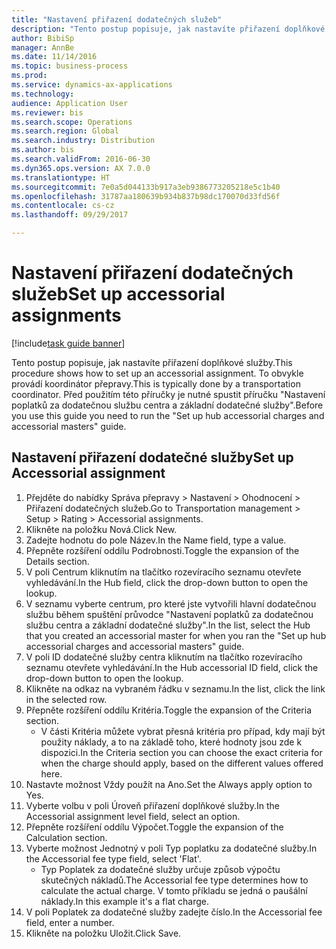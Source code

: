 ```yaml
--- 
title: "Nastavení přiřazení dodatečných služeb"
description: "Tento postup popisuje, jak nastavíte přiřazení doplňkové služby."
author: BibiSp
manager: AnnBe
ms.date: 11/14/2016
ms.topic: business-process
ms.prod: 
ms.service: dynamics-ax-applications
ms.technology: 
audience: Application User
ms.reviewer: bis
ms.search.scope: Operations
ms.search.region: Global
ms.search.industry: Distribution
ms.author: bis
ms.search.validFrom: 2016-06-30
ms.dyn365.ops.version: AX 7.0.0
ms.translationtype: HT
ms.sourcegitcommit: 7e0a5d044133b917a3eb9386773205218e5c1b40
ms.openlocfilehash: 31787aa180639b934b837b98dc170070d33fd56f
ms.contentlocale: cs-cz
ms.lasthandoff: 09/29/2017

---
```

# <a name="set-up-accessorial-assignments"></a><span data-ttu-id="2f7eb-103">Nastavení přiřazení dodatečných služeb</span><span class="sxs-lookup"><span data-stu-id="2f7eb-103">Set up accessorial assignments</span></span>

[!include[task guide banner](../../includes/task-guide-banner.md)]

<span data-ttu-id="2f7eb-104">Tento postup popisuje, jak nastavíte přiřazení doplňkové služby.</span><span class="sxs-lookup"><span data-stu-id="2f7eb-104">This procedure shows how to set up an accessorial assignment.</span></span> <span data-ttu-id="2f7eb-105">To obvykle provádí koordinátor přepravy.</span><span class="sxs-lookup"><span data-stu-id="2f7eb-105">This is typically done by a transportation coordinator.</span></span> <span data-ttu-id="2f7eb-106">Před použitím této příručky je nutné spustit příručku "Nastavení poplatků za dodatečnou službu centra a základní dodatečné služby".</span><span class="sxs-lookup"><span data-stu-id="2f7eb-106">Before you use this guide you need to run the "Set up hub accessorial charges and accessorial masters" guide.</span></span>


## <a name="set-up-accessorial-assignment"></a><span data-ttu-id="2f7eb-107">Nastavení přiřazení dodatečné služby</span><span class="sxs-lookup"><span data-stu-id="2f7eb-107">Set up Accessorial assignment</span></span>
1. <span data-ttu-id="2f7eb-108">Přejděte do nabídky Správa přepravy > Nastavení > Ohodnocení > Přiřazení dodatečných služeb.</span><span class="sxs-lookup"><span data-stu-id="2f7eb-108">Go to Transportation management > Setup > Rating > Accessorial assignments.</span></span>
2. <span data-ttu-id="2f7eb-109">Klikněte na položku Nová.</span><span class="sxs-lookup"><span data-stu-id="2f7eb-109">Click New.</span></span>
3. <span data-ttu-id="2f7eb-110">Zadejte hodnotu do pole Název.</span><span class="sxs-lookup"><span data-stu-id="2f7eb-110">In the Name field, type a value.</span></span>
4. <span data-ttu-id="2f7eb-111">Přepněte rozšíření oddílu Podrobnosti.</span><span class="sxs-lookup"><span data-stu-id="2f7eb-111">Toggle the expansion of the Details section.</span></span>
5. <span data-ttu-id="2f7eb-112">V poli Centrum kliknutím na tlačítko rozevíracího seznamu otevřete vyhledávání.</span><span class="sxs-lookup"><span data-stu-id="2f7eb-112">In the Hub field, click the drop-down button to open the lookup.</span></span>
6. <span data-ttu-id="2f7eb-113">V seznamu vyberte centrum, pro které jste vytvořili hlavní dodatečnou službu během spuštění průvodce "Nastavení poplatků za dodatečnou službu centra a základní dodatečné služby".</span><span class="sxs-lookup"><span data-stu-id="2f7eb-113">In the list, select the Hub that you created an accessorial master for when you ran the "Set up hub accessorial charges and accessorial masters" guide.</span></span> 
7. <span data-ttu-id="2f7eb-114">V poli ID dodatečné služby centra kliknutím na tlačítko rozevíracího seznamu otevřete vyhledávání.</span><span class="sxs-lookup"><span data-stu-id="2f7eb-114">In the Hub accessorial ID field, click the drop-down button to open the lookup.</span></span>
8. <span data-ttu-id="2f7eb-115">Klikněte na odkaz na vybraném řádku v seznamu.</span><span class="sxs-lookup"><span data-stu-id="2f7eb-115">In the list, click the link in the selected row.</span></span>
9. <span data-ttu-id="2f7eb-116">Přepněte rozšíření oddílu Kritéria.</span><span class="sxs-lookup"><span data-stu-id="2f7eb-116">Toggle the expansion of the Criteria section.</span></span>
    * <span data-ttu-id="2f7eb-117">V části Kritéria můžete vybrat přesná kritéria pro případ, kdy mají být použity náklady, a to na základě toho, které hodnoty jsou zde k dispozici.</span><span class="sxs-lookup"><span data-stu-id="2f7eb-117">In the Criteria section you can choose the exact criteria for when the charge should apply, based on the different values offered here.</span></span>  
10. <span data-ttu-id="2f7eb-118">Nastavte možnost Vždy použít na Ano.</span><span class="sxs-lookup"><span data-stu-id="2f7eb-118">Set the Always apply option to Yes.</span></span>
11. <span data-ttu-id="2f7eb-119">Vyberte volbu v poli Úroveň přiřazení doplňkové služby.</span><span class="sxs-lookup"><span data-stu-id="2f7eb-119">In the Accessorial assignment level field, select an option.</span></span>
12. <span data-ttu-id="2f7eb-120">Přepněte rozšíření oddílu Výpočet.</span><span class="sxs-lookup"><span data-stu-id="2f7eb-120">Toggle the expansion of the Calculation section.</span></span>
13. <span data-ttu-id="2f7eb-121">Vyberte možnost Jednotný v poli Typ poplatku za dodatečné služby.</span><span class="sxs-lookup"><span data-stu-id="2f7eb-121">In the Accessorial fee type field, select 'Flat'.</span></span>
    * <span data-ttu-id="2f7eb-122">Typ Poplatek za dodatečné služby určuje způsob výpočtu skutečných nákladů.</span><span class="sxs-lookup"><span data-stu-id="2f7eb-122">The Accessorial fee type determines how to calculate the actual charge.</span></span> <span data-ttu-id="2f7eb-123">V tomto příkladu se jedná o paušální náklady.</span><span class="sxs-lookup"><span data-stu-id="2f7eb-123">In this example it's a flat charge.</span></span>  
14. <span data-ttu-id="2f7eb-124">V poli Poplatek za dodatečné služby zadejte číslo.</span><span class="sxs-lookup"><span data-stu-id="2f7eb-124">In the Accessorial fee field, enter a number.</span></span>
15. <span data-ttu-id="2f7eb-125">Klikněte na položku Uložit.</span><span class="sxs-lookup"><span data-stu-id="2f7eb-125">Click Save.</span></span>


